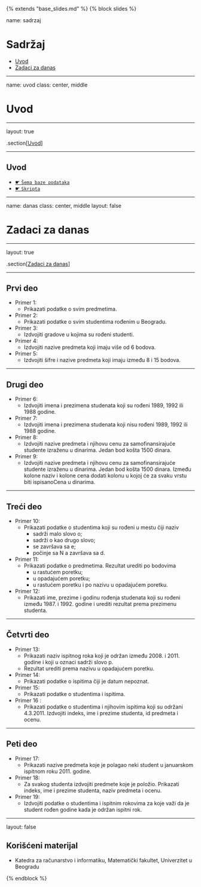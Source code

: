 {% extends "base_slides.md" %}
{% block slides %}

name: sadrzaj

# Sadržaj

- [Uvod](#uvod)
- [Zadaci za danas](#danas)

---
name: uvod 
class: center, middle

# Uvod

---
layout: true

.section[[Uvod](#sadrzaj)]

---

## Uvod 

- <a target="_blank" rel="noopener noreferrer" href="../db/sema.html"> ☛ `Šema baze podataka`</a>
- <a target="_blank" rel="noopener noreferrer" href="../db-mySQL.sql"> ☛ `Skripta`</a>

---
name: danas 
class: center, middle
layout: false

# Zadaci za danas

---
layout: true

.section[[Zadaci za danas](#sadrzaj)]

---

## Prvi deo
            
- Primer 1: 
    - Prikazati podatke o svim predmetima.
- Primer 2: 
    - Prikazati podatke o svim studentima rođenim u Beogradu.
- Primer 3: 
    - Izdvojiti gradove u kojima su rođeni studenti.
- Primer 4: 
    - Izdvojiti nazive predmeta koji imaju više od 6 bodova.
- Primer 5: 
    - Izdvojiti šifre i nazive predmeta koji imaju između 8 i 15 bodova.

---

## Drugi deo

- Primer 6: 
    - Izdvojiti imena i prezimena studenata koji su rođeni 1989, 1992 ili 1988 godine.
- Primer 7: 
    - Izdvojiti imena i prezimena studenata koji nisu rođeni 1989, 1992 ili 1988 godine.
- Primer 8: 
    - Izdvojiti nazive predmeta i njihovu cenu za samofinansirajuće studente izraženu u dinarima. Jedan bod košta 1500 dinara.
- Primer 9: 
    - Izdvojiti nazive predmeta i njihovu cenu za samofinansirajuće studente izraženu u dinarima. Jedan bod košta 1500 dinara. Između kolone naziv i kolone cena dodati kolonu u kojoj će za svaku vrstu biti ispisanoCena u dinarima.

---

## Treći deo

- Primer 10: 
    - Prikazati podatke o studentima koji su rođeni u mestu čiji naziv
      - sadrži malo slovo o;
      - sadrži o kao drugo slovo;
      - se završava sa e;
      - počinje sa N a završava sa d.
- Primer 11: 
    - Prikazati podatke o predmetima. Rezultat urediti po bodovima
      - u rastućem poretku;
      - u opadajućem poretku;
      - u rastućem poretku i po nazivu u opadajućem poretku.
- Primer 12: 
    - Prikazati ime, prezime i godinu rođenja studenata koji su rođeni između 1987. i 1992. godine i urediti rezultat prema prezimenu studenta.

---
## Četvrti deo

- Primer 13: 
    - Prikazati naziv ispitnog roka koji je održan između 2008. i 2011. godine i koji u oznaci sadrži slovo p. 
    - Rezultat urediti prema nazivu u opadajućem poretku.
- Primer 14: 
    - Prikazati podatke o ispitima čiji je datum nepoznat.
- Primer 15: 
    - Prikazati podatke o studentima i ispitima.
- Primer 16 : 
    - Prikazati podatke o studentima i njihovim ispitima koji su održani 4.3.2011. Izdvojiti indeks, ime i prezime studenta, id predmeta i ocenu.

---

## Peti deo

- Primer 17: 
    - Prikazati nazive predmeta koje je polagao neki student u januarskom ispitnom roku 2011. godine.
- Primer 18: 
    - Za svakog studenta izdvojiti predmete koje je položio. Prikazati indeks, ime i prezime studenta, naziv predmeta i ocenu.
- Primer 19: 
    - Izdvojiti podatke o studentima i ispitnim rokovima za koje važi da je student rođen godine kada je održan ispitni rok.

---

layout: false

## Korišćeni materijal

- Katedra za računarstvo i informatiku, Matematički fakultet, Univerzitet u Beogradu


{% endblock %}